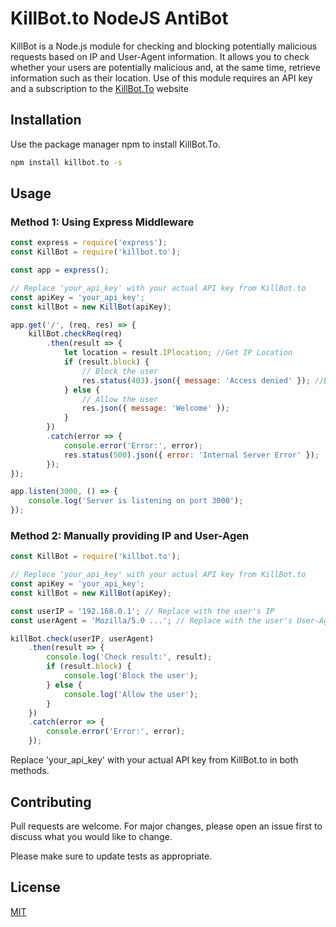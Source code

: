 # KillBot.to NodeJS AntiBot

KillBot is a Node.js module for checking and blocking potentially malicious requests based on IP and User-Agent information. It allows you to check whether your users are potentially malicious and, at the same time, retrieve information such as their location. Use of this module requires an API key and a subscription to the [KillBot.To](https://killbot.to/subscriptions) website

## Installation

Use the package manager npm to install KillBot.To.

```bash
npm install killbot.to -s
```

## Usage
### Method 1: Using Express Middleware

```javascript
const express = require('express');
const KillBot = require('killbot.to');

const app = express();

// Replace 'your_api_key' with your actual API key from KillBot.to
const apiKey = 'your_api_key';
const killBot = new KillBot(apiKey);

app.get('/', (req, res) => {
    killBot.checkReq(req)
        .then(result => {
            let location = result.IPlocation; //Get IP Location
            if (result.block) {
                // Block the user
                res.status(403).json({ message: 'Access denied' }); //Block access to malicious user
            } else {
                // Allow the user
                res.json({ message: 'Welcome' });
            }
        })
        .catch(error => {
            console.error('Error:', error);
            res.status(500).json({ error: 'Internal Server Error' });
        });
});

app.listen(3000, () => {
    console.log('Server is listening on port 3000');
});
```

### Method 2: Manually providing IP and User-Agen
```javascript
const KillBot = require('killbot.to');

// Replace 'your_api_key' with your actual API key from KillBot.to
const apiKey = 'your_api_key';
const killBot = new KillBot(apiKey);

const userIP = '192.168.0.1'; // Replace with the user's IP
const userAgent = 'Mozilla/5.0 ...'; // Replace with the user's User-Agent

killBot.check(userIP, userAgent)
    .then(result => {
        console.log('Check result:', result);
        if (result.block) {
            console.log('Block the user');
        } else {
            console.log('Allow the user');
        }
    })
    .catch(error => {
        console.error('Error:', error);
    });

```

Replace 'your_api_key' with your actual API key from KillBot.to in both methods.

## Contributing

Pull requests are welcome. For major changes, please open an issue first
to discuss what you would like to change.

Please make sure to update tests as appropriate.

## License

[MIT](https://choosealicense.com/licenses/mit/)

